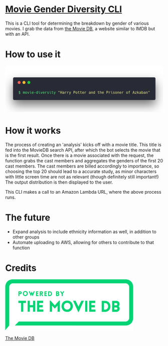 # [Movie Gender Diversity CLI](https://github.com/jmahabal/movie-diversity-cli)

This is a CLI tool for determining the breakdown by gender of various movies. I
grab the data from [the Movie DB](themoviedb.org), a website similar to IMDB but
with an API.

# How to use it

![Example Call](example.png)

# How it works

The process of creating an 'analysis' kicks off with a movie title. This title
is fed into the MovieDB search API, after which the bot selects the movie that
is the first result. Once there is a movie associated with the request, the
function grabs the cast members and aggregates the genders of the first 20 cast
members. The cast members are billed accordingly to importance, so choosing the
top 20 should lead to a accurate study, as minor characters with little screen
time are not as relevant (though definitely still important!) The output
distribution is then displayed to the user.

This CLI makes a call to an Amazon Lambda URL, where the above process runs.

# The future

* Expand analysis to include ethnicity information as well, in addition to other
  groups
* Automate uploading to AWS, allowing for others to contribute to that function

# Credits

![The Movie DB](themoviedb.png)

[The Movie DB](https://www.themoviedb.org/documentation/api)
